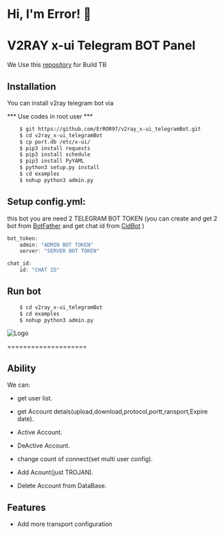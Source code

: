 
# Hi, I'm Error! 👋

V2RAY x-ui Telegram BOT Panel 
====================
We Use this [repository](https://github.com/python-telegram-bot/python-telegram-bot)
 for Build TB

## Installation

You can install v2ray telegram bot via

*** Use codes in root user ***

```bash
    $ git https://github.com/ErROR97/v2ray_x-ui_telegramBot.git
    $ cd v2ray_x-ui_telegramBot
    $ cp port.db /etc/x-ui/
    $ pip3 install requests
    $ pip3 install schedule
    $ pip3 install PyYAML
    $ python3 setup.py install
    $ cd examples
    $ nohup python3 admin.py
```

## Setup config.yml:

this bot you are need 2 TELEGRAM BOT TOKEN
(you can create and get 2 bot from [BotFather](https://t.me/BotFather)  and get chat id from  [CidBot](https://t.me/cid_bot) )


```javascript
bot_token:
    admin: "ADMIN BOT TOKEN"
    server: "SERVER BOT TOKEN"

chat_id:
    id: "CHAT ID"
```

## Run bot 

```bash
    $ cd v2ray_x-ui_telegramBot
    $ cd examples
    $ nohup python3 admin.py
```
![Logo](https://i.postimg.cc/x1qJkwrh/bot.jpg)

 
====================
## Ability

We can:

- get user list.

- get Account detals(upload,download,protocol,portt,ransport,Expire date).

- Active Account.

- DeActive Account.

- change count of connect(set multi user config).

- Add Acount(just TROJAN).

- Delete Account from DataBase.



## Features

- Add more transport configuration

